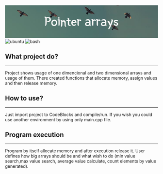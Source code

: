 ![project_banner](banner.png)
![ubuntu](https://img.shields.io/badge/Development_Environment-CodeBlocks-blue)
![bash](https://img.shields.io/badge/Language-C++-orange)
## What project do?
___

Project shows usage of one dimencional and two dimensional arrays and usage of them. There created functions that allocate memory, assign values and then release memory.

## How to use?
___
Just import project to CodeBlocks and compile/run. If you wish you could use another environment by using only main.cpp file.
## Program execution
___
Program by itself allocate memory and after execution release it. User defines how big arrays should be and what wish to do (min value search,max value search, average value calculate, count elements by value generated).

<!--https://banner.godori.dev/-->
<!--https://shields.io/-->
<!--https://carbon.now.sh/-->